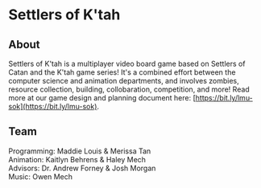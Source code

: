 # Settlers of K'tah

## About
Settlers of K'tah is a multiplayer video board game based on Settlers of Catan and the K'tah game series! It's a combined effort between the computer science
and animation departments, and involves zombies, resource collection, building, collobaration, competition, and more! Read more at our game design and planning
document here: [https://bit.ly/lmu-sok](https://bit.ly/lmu-sok).

## Team
Programming: Maddie Louis & Merissa Tan  
Animation: Kaitlyn Behrens & Haley Mech  
Advisors: Dr. Andrew Forney & Josh Morgan  
Music: Owen Mech  


